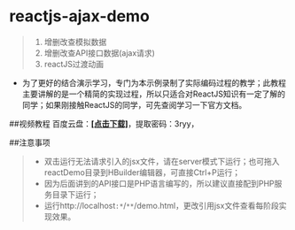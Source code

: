 # reactjs-ajax-demo
> 1. 增删改查模拟数据
> 2. 增删改查API接口数据(ajax请求)
> 3. reactJS过渡动画

 
+ 为了更好的结合演示学习，专门为本示例录制了实际编码过程的教学；此教程主要讲解的是一个精简的实现过程，所以只适合对ReactJS知识有一定了解的同学；如果刚接触ReactJS的同学，可先查阅学习一下官方文档。

##视频教程
百度云盘：[**[点击下载]**](https://pan.baidu.com/s/1o8LGic6)，提取密码：3ryy，

##注意事项
> + 双击运行无法请求引入的jsx文件，请在server模式下运行；也可拖入reactDemo目录到HBuilder编辑器，可直接Ctrl+P运行；
> + 因为后面讲到的API接口是PHP语言编写的，所以建议直接配到PHP服务目录下运行；
> + 运行http://localhost`:*`/`**`/demo.html，更改引用jsx文件查看每阶段实现效果。
